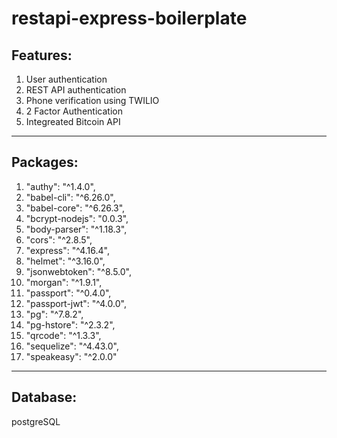 # restapi-express-boilerplate 


Features:
---------
1. User authentication
2. REST API authentication
3. Phone verification using TWILIO 
4. 2 Factor Authentication
5. Integreated Bitcoin API
----------------------------------

Packages:
---------
1.  "authy": "^1.4.0",
2.  "babel-cli": "^6.26.0",
3.  "babel-core": "^6.26.3",
4.  "bcrypt-nodejs": "0.0.3",
5.  "body-parser": "^1.18.3",
6.  "cors": "^2.8.5",
7.  "express": "^4.16.4",
8.  "helmet": "^3.16.0",
9.  "jsonwebtoken": "^8.5.0",
10. "morgan": "^1.9.1",
11. "passport": "^0.4.0",
12. "passport-jwt": "^4.0.0",
13. "pg": "^7.8.2",
14. "pg-hstore": "^2.3.2",
15. "qrcode": "^1.3.3",
16. "sequelize": "^4.43.0",
17. "speakeasy": "^2.0.0"
----------------------------------

Database:
---------
postgreSQL
